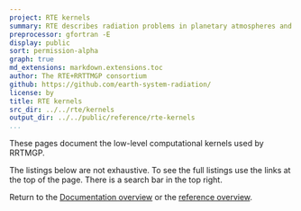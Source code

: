```yaml
---
project: RTE kernels
summary: RTE describes radiation problems in planetary atmospheres and computes radiative fluxes.
preprocessor: gfortran -E
display: public
sort: permission-alpha
graph: true
md_extensions: markdown.extensions.toc
author: The RTE+RRTTMGP consortium
github: https://github.com/earth-system-radiation/
license: by
title: RTE kernels
src_dir: ../../rte/kernels
output_dir: ../../public/reference/rte-kernels
...
```


These pages document the low-level computational kernels used by RRTMGP.

The listings below are not exhaustive.
To see the full listings use the links at the top of the page.
There is a search bar in the top right.

Return to the [Documentation overview] or the [reference overview].

[Documentation overview]: ../../index.html
[reference overview]:    ../index.html
